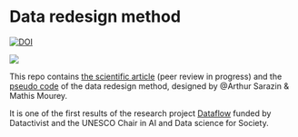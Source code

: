 # Data redesign method

[![DOI](https://zenodo.org/badge/685140191.svg)](https://zenodo.org/badge/latestdoi/685140191)


![](https://dataflow.hypotheses.org/files/2023/05/cropped-dataflow-high-resolution-color-logo-1.png)

This repo contains [the scientific article](https://github.com/datactivist/data_redesign_method/blob/main/intuitive_datasets_short_ffinal.pdf) (peer review in progress) and the [pseudo code](https://github.com/datactivist/data_redesign_method/tree/main/features) of the data redesign method, designed by @Arthur Sarazin & Mathis Mourey. 


It is one of the first results of the research project [Dataflow](https://dataflow.hypotheses.org/) funded by Datactivist and the UNESCO Chair in AI and Data science for Society.


